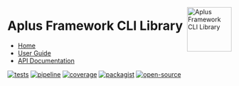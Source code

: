 <a href="https://gitlab.com/aplus-framework/libraries/cli"><img src="https://gitlab.com/aplus-framework/libraries/cli/-/raw/master/guide/image.png" alt="Aplus Framework CLI Library" align="right" width="100"></a>

# Aplus Framework CLI Library

- [Home](https://aplus-framework.com/packages/cli)
- [User Guide](https://docs.aplus-framework.com/guides/libraries/cli/index.html)
- [API Documentation](https://docs.aplus-framework.com/packages/cli.html)

[![tests](https://github.com/aplus-framework/cli/actions/workflows/tests.yml/badge.svg)](https://github.com/aplus-framework/cli/actions/workflows/tests.yml)
[![pipeline](https://gitlab.com/aplus-framework/libraries/cli/badges/master/pipeline.svg)](https://gitlab.com/aplus-framework/libraries/cli/-/pipelines?scope=branches)
[![coverage](https://gitlab.com/aplus-framework/libraries/cli/badges/master/coverage.svg?job=test:php)](https://aplus-framework.gitlab.io/libraries/cli/coverage/)
[![packagist](https://img.shields.io/packagist/v/aplus/cli)](https://packagist.org/packages/aplus/cli)
[![open-source](https://img.shields.io/badge/open--source-sponsor-magenta)](https://aplus-framework.com/sponsor)
